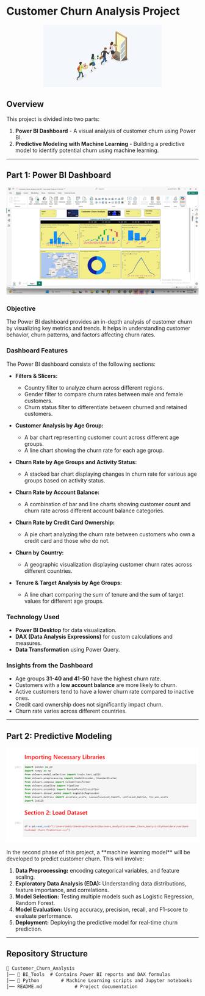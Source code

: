 # Customer Churn Analysis Project
<p align="center">
  <img src="https://github.com/Youssefkabbir/Customer_Churn_Analysis/blob/main/customerchurn.jpeg" alt="Dashboard Screenshot">
</p>

## Overview
This project is divided into two parts:
1. **Power BI Dashboard** - A visual analysis of customer churn using Power BI.
2. **Predictive Modeling with Machine Learning** - Building a predictive model to identify potential churn using machine learning.

---

## Part 1: Power BI Dashboard
<p align="center">
  <img src="https://github.com/Youssefkabbir/Customer_Churn_Analysis/blob/main/Customer_churn_Analysis.png" alt="Dashboard Screenshot">
</p>

### **Objective**
The Power BI dashboard provides an in-depth analysis of customer churn by visualizing key metrics and trends. It helps in understanding customer behavior, churn patterns, and factors affecting churn rates.

### **Dashboard Features**
The Power BI dashboard consists of the following sections:

- **Filters & Slicers:**
  - Country filter to analyze churn across different regions.
  - Gender filter to compare churn rates between male and female customers.
  - Churn status filter to differentiate between churned and retained customers.

- **Customer Analysis by Age Group:**
  - A bar chart representing customer count across different age groups.
  - A line chart showing the churn rate for each age group.

- **Churn Rate by Age Groups and Activity Status:**
  - A stacked bar chart displaying changes in churn rate for various age groups based on activity status.

- **Churn Rate by Account Balance:**
  - A combination of bar and line charts showing customer count and churn rate across different account balance categories.

- **Churn Rate by Credit Card Ownership:**
  - A pie chart analyzing the churn rate between customers who own a credit card and those who do not.

- **Churn by Country:**
  - A geographic visualization displaying customer churn rates across different countries.

- **Tenure & Target Analysis by Age Groups:**
  - A line chart comparing the sum of tenure and the sum of target values for different age groups.

### **Technology Used**
- **Power BI Desktop** for data visualization.
- **DAX (Data Analysis Expressions)** for custom calculations and measures.
- **Data Transformation** using Power Query.

### **Insights from the Dashboard**
- Age groups **31-40 and 41-50** have the highest churn rate.
- Customers with a **low account balance** are more likely to churn.
- Active customers tend to have a lower churn rate compared to inactive ones.
- Credit card ownership does not significantly impact churn.
- Churn rate varies across different countries.

---

## Part 2: Predictive Modeling
<p align="center">
  <img src="https://github.com/Youssefkabbir/Customer_Churn_Analysis/blob/main/Python_code.png" alt="Python Screenshot">
</p>
In the second phase of this project, a **machine learning model** will be developed to predict customer churn. This will involve:

1. **Data Preprocessing:**  encoding categorical variables, and feature scaling.
2. **Exploratory Data Analysis (EDA):** Understanding data distributions, feature importance, and correlations.
3. **Model Selection:** Testing multiple models such as Logistic Regression, Random Forest.
4. **Model Evaluation:** Using accuracy, precision, recall, and F1-score to evaluate performance.
5. **Deployment:** Deploying the predictive model for real-time churn prediction.

---

## Repository Structure
```plaintext
📂 Customer_Churn_Analysis
│── 📂 BI_Tools  # Contains Power BI reports and DAX formulas
│── 📂 Python        # Machine Learning scripts and Jupyter notebooks
│── README.md            # Project documentation
```

